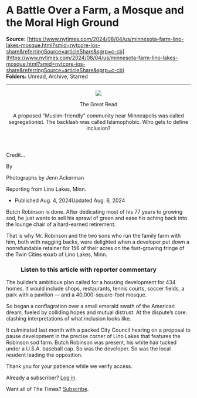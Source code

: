 # A Battle Over a Farm, a Mosque and the Moral High Ground

**Source:** [https://www.nytimes.com/2024/08/04/us/minnesota-farm-lino-lakes-mosque.html?smid=nytcore-ios-share&referringSource=articleShare&sgrp=c-cb](https://www.nytimes.com/2024/08/04/us/minnesota-farm-lino-lakes-mosque.html?smid=nytcore-ios-share&referringSource=articleShare&sgrp=c-cb)  
**Folders:** Unread, Archive, Starred  

---

<article><div><header><div><div><figure><div><picture><img src="https://static01.nyt.com/images/2024/08/01/multimedia/00lino-lakes-drone-chtz/00lino-lakes-drone-chtz-jumbo.jpg?quality=75&amp;auto=webp"></picture></div></figure></div></div><div><div><p><span>The Great Read</span></p><p>A proposed “Muslim-friendly” community near Minneapolis was called segregationist. The backlash was called Islamophobic. Who gets to define inclusion?</p></div></div></header><div><p><span><span>Credit...</span></span></p></div><div><div><div><div><p><span>By </span></p><p><span>Photographs by </span><span>Jenn Ackerman</span></p><div><div><p>Reporting from Lino Lakes, Minn.</p></div></div></div></div><ul><li><time><span>Published Aug. 4, 2024</span><span>Updated Aug. 6, 2024</span></time></li></ul></div></div></div><section><div><div><p>Butch Robinson is done. After dedicating most of his 77 years to growing sod, he just wants to sell his sprawl of green and ease his aching back into the lounge chair of a hard-earned retirement.</p><p>That is why Mr. Robinson and the two sons who run the family farm with him, both with nagging backs, were delighted when a developer put down a nonrefundable retainer for 156 of their acres on the fast-growing fringe of the Twin Cities exurb of Lino Lakes, Minn.</p></div></div><div><figure><figcaption><div><h3>Listen to this article with reporter commentary</h3></div></figcaption></figure></div><div><div><p>The builder’s ambitious plan called for a housing development for 434 homes. It would include shops, restaurants, tennis courts, soccer fields, a park with a pavilion — and a 40,000-square-foot mosque.</p></div></div><div><div><p>So began a conflagration over a small emerald swath of the American dream, fueled by colliding hopes and mutual distrust. At the dispute’s core: clashing interpretations of what inclusion looks like.</p><p>It culminated last month with a packed City Council hearing on a proposal to pause development in the precise corner of Lino Lakes that features the Robinson sod farm. Butch Robinson was present, his white hair tucked under a U.S.A. baseball cap. So was the developer. So was the local resident leading the opposition.</p><div><div><div><div><div><p>Thank you for your patience while we verify access.</p><p>Already a subscriber? <a href="https://myaccount.nytimes.com/auth/login?response_type=cookie&amp;client_id=vi&amp;redirect_uri=https%3A%2F%2Fwww.nytimes.com%2F2024%2F08%2F04%2Fus%2Fminnesota-farm-lino-lakes-mosque.html&amp;asset=opttrunc">Log in</a>.</p><p>Want all of The Times? <a href="https://www.nytimes.com/subscription?campaignId=89WYR&amp;redirect_uri=https%3A%2F%2Fwww.nytimes.com%2F2024%2F08%2F04%2Fus%2Fminnesota-farm-lino-lakes-mosque.html">Subscribe</a>.</p></div></div></div></div></div></div></div></section></article>